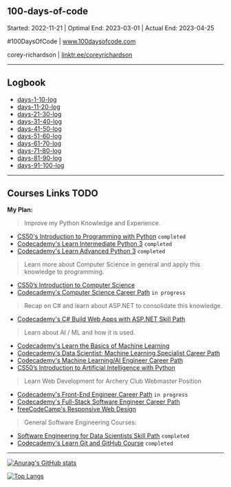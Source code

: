 ## 100-days-of-code

Started: 2022-11-21 | Optimal End: 2023-03-01 | Actual End: 2023-04-25

#100DaysOfCode | www.100daysofcode.com

corey-richardson | [linktr.ee/coreyrichardson](https://linktr.ee/coreyrichardson)

---

## Logbook

 - [days-1-10-log](https://github.com/corey-richardson/100-days-of-code/blob/main/day-1-10-log.md)
 - [days-11-20-log](https://github.com/corey-richardson/100-days-of-code/blob/main/day-11-20-log.md)
 - [days-21-30-log](https://github.com/corey-richardson/100-days-of-code/blob/main/day-21-30-log.md)
 - [days-31-40-log](https://github.com/corey-richardson/100-days-of-code/blob/main/day-31-40-log.md)
 - [days-41-50-log](https://github.com/corey-richardson/100-days-of-code/blob/main/day-41-50-log.md)
 - [days-51-60-log](https://github.com/corey-richardson/100-days-of-code/blob/main/day-51-60-log.md)
 - [days-61-70-log](https://github.com/corey-richardson/100-days-of-code/blob/main/day-61-70-log.md)
 - [days-71-80-log](https://github.com/corey-richardson/100-days-of-code/blob/main/day-71-80-log.md)
 - [days-81-90-log](https://github.com/corey-richardson/100-days-of-code/blob/main/day-81-90-log.md)
 - [days-91-100-log](https://github.com/corey-richardson/100-days-of-code/blob/main/day-91-100-log.md)

---

## Courses Links TODO

**My Plan:**
> Improve my Python Knowledge and Experience.
- [CS50's Introduction to Programming with Python](https://cs50.harvard.edu/python/2022/) `completed`
- [Codecademy's Learn Intermediate Python 3](https://www.codecademy.com/learn/learn-intermediate-python-3) `completed`
- [Codecademy's Learn Advanced Python 3](https://www.codecademy.com/learn/learn-advanced-python) `completed`
> Learn more about Computer Science in general and apply this knowledge to programming.
- [CS50’s Introduction to Computer Science](https://cs50.harvard.edu/x/2023/)
- [Codecademy's Computer Science Career Path](https://www.codecademy.com/learn/paths/computer-science) `in progress`
> Recap on C# and learn about ASP.NET to consolidate this knowledge.
- [Codecademy's C# Build Web Apps with ASP.NET Skill Path](https://www.codecademy.com/learn/paths/build-web-apps-with-asp-net)
> Learn about AI / ML and how it is used.
- [Codecademy's Learn the Basics of Machine Learning](https://www.codecademy.com/learn/machine-learning)
- [Codecademy's Data Scientist: Machine Learning Specialist Career Path](https://www.codecademy.com/learn/paths/data-science)
- [Codecademy's Machine Learning/AI Engineer Career Path](https://www.codecademy.com/learn/paths/machine-learning-engineer)
- [CS50’s Introduction to Artificial Intelligence with Python](https://cs50.harvard.edu/ai/2020/)
> Learn Web Development for Archery Club Webmaster Position
- [Codecademy's Front-End Engineer Career Path](https://www.codecademy.com/learn/paths/front-end-engineer-career-path) `in progress`
- [Codecademy's Full-Stack Software Engineer Career Path](https://www.codecademy.com/learn/paths/full-stack-engineer-career-path)
- [freeCodeCamp's Responsive Web Design](https://www.freecodecamp.org/learn/2022/responsive-web-design/)
> General Software Engineering Courses:
- [Software Engineering for Data Scientists Skill Path](https://www.codecademy.com/learn/paths/software-engineering-for-data-scientists) `completed`
- [Codecademy's Learn Git and GitHub Course](https://www.codecademy.com/learn/learn-git) `completed`

 ---

[![Anurag's GitHub stats](https://github-readme-stats.vercel.app/api?username=corey-richardson)](https://github.com/anuraghazra/github-readme-stats)

[![Top Langs](https://github-readme-stats.vercel.app/api/top-langs/?username=corey-richardson)](https://github.com/anuraghazra/github-readme-stats)

